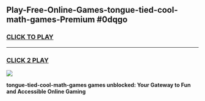 
## Play-Free-Online-Games-tongue-tied-cool-math-games-Premium #0dqgo
<h3>
<a href="https://premium.freeplayer.one?title=tongue-tied-cool-math-games&ref=8M">CLICK TO PLAY</a></h3>
<hr>

<h3>
<a href="https://premium.freeplayer.one?title=tongue-tied-cool-math-games&ref=8M">CLICK 2 PLAY</a>
  
</h3>

<a href="https://premium.freeplayer.one?title=tongue-tied-cool-math-games&ref=8M"><img src="https://clearcache.store/games.png"></a>


**tongue-tied-cool-math-games games unblocked: Your Gateway to Fun and Accessible Online Gaming**
